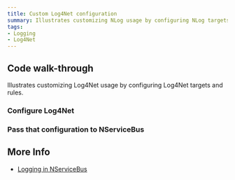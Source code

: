```yaml
---
title: Custom Log4Net configuration
summary: Illustrates customizing NLog usage by configuring NLog targets and rules.
tags:
- Logging
- Log4Net
---
```


## Code walk-through

Illustrates customizing Log4Net usage by configuring Log4Net targets and rules.

### Configure Log4Net

<!-- import ConfigureLog4Net -->

### Pass that configuration to NServiceBus

<!-- import UseConfig -->

## More Info

 * [Logging in NServiceBus](/nservicebus/logging/)
